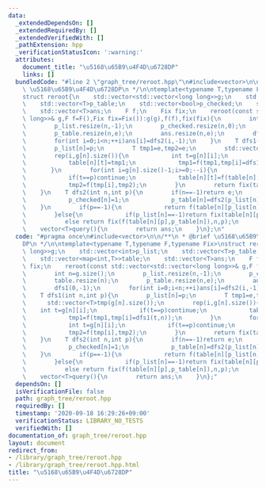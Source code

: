 ```yaml
---
data:
  _extendedDependsOn: []
  _extendedRequiredBy: []
  _extendedVerifiedWith: []
  _pathExtension: hpp
  _verificationStatusIcon: ':warning:'
  attributes:
    document_title: "\u5168\u65B9\u4F4D\u6728DP"
    links: []
  bundledCode: "#line 2 \"graph_tree/reroot.hpp\"\n#include<vector>\n\n/**\n * @brief\
    \ \u5168\u65B9\u4F4D\u6728DP\n */\n\ntemplate<typename T,typename F,typename Fix>\n\
    struct reroot{\n    std::vector<std::vector<long long>>g;\n    std::vector<int>p_list;\n\
    \    std::vector<T>p_table;\n    std::vector<bool>p_checked;\n    std::vector<map<int,T>>table;\n\
    \    std::vector<T>ans;\n    F f;\n    Fix fix;\n    reroot(const std::vector<std::vector<long\
    \ long>>& g,F f=F(),Fix fix=Fix()):g(g),f(f),fix(fix){\n        int n=g.size();\n\
    \        p_list.resize(n,-1);\n        p_checked.resize(n,0);\n        table.resize(n);\n\
    \        p_table.resize(n,e);\n        ans.resize(n,e);\n        dfs1(0,-1);\n\
    \        for(int i=0;i<n;++i)ans[i]=dfs2(i,-1);\n    }\n    T dfs1(int n,int p){\n\
    \        p_list[n]=p;\n        T tmp1=e,tmp2=e;\n        std::vector<T>tmp(g[n].size());\n\
    \        rep(i,g[n].size()){\n            int t=g[n][i];\n            if(t==p)continue;\n\
    \            table[n][t]=tmp1;\n            tmp1=f(tmp1,tmp[i]=dfs1(t,n));\n \
    \       }\n        for(int i=g[n].size()-1;i>=0;--i){\n            int t=g[n][i];\n\
    \            if(t==p)continue;\n            table[n][t]=f(table[n][t],tmp2);\n\
    \            tmp2=f(tmp[i],tmp2);\n        }\n        return fix(table[n][p]=tmp1,n,p);\n\
    \    }\n    T dfs2(int n,int p){\n        if(n==-1)return e;\n        if(!p_checked[n]){\n\
    \            p_checked[n]=1;\n            p_table[n]=dfs2(p_list[n],n);\n    \
    \    }\n        if(p==-1){\n            return f(table[n][p_list[n]],p_table[n]);\n\
    \        }else{\n            if(p_list[n]==-1)return fix(table[n][p],n,p);\n \
    \           else return fix(f(table[n][p],p_table[n]),n,p);\n        }\n    }\n\
    \    vector<T>query(){\n        return ans;\n    }\n};\n"
  code: "#pragma once\n#include<vector>\n\n/**\n * @brief \u5168\u65B9\u4F4D\u6728\
    DP\n */\n\ntemplate<typename T,typename F,typename Fix>\nstruct reroot{\n    std::vector<std::vector<long\
    \ long>>g;\n    std::vector<int>p_list;\n    std::vector<T>p_table;\n    std::vector<bool>p_checked;\n\
    \    std::vector<map<int,T>>table;\n    std::vector<T>ans;\n    F f;\n    Fix\
    \ fix;\n    reroot(const std::vector<std::vector<long long>>& g,F f=F(),Fix fix=Fix()):g(g),f(f),fix(fix){\n\
    \        int n=g.size();\n        p_list.resize(n,-1);\n        p_checked.resize(n,0);\n\
    \        table.resize(n);\n        p_table.resize(n,e);\n        ans.resize(n,e);\n\
    \        dfs1(0,-1);\n        for(int i=0;i<n;++i)ans[i]=dfs2(i,-1);\n    }\n\
    \    T dfs1(int n,int p){\n        p_list[n]=p;\n        T tmp1=e,tmp2=e;\n  \
    \      std::vector<T>tmp(g[n].size());\n        rep(i,g[n].size()){\n        \
    \    int t=g[n][i];\n            if(t==p)continue;\n            table[n][t]=tmp1;\n\
    \            tmp1=f(tmp1,tmp[i]=dfs1(t,n));\n        }\n        for(int i=g[n].size()-1;i>=0;--i){\n\
    \            int t=g[n][i];\n            if(t==p)continue;\n            table[n][t]=f(table[n][t],tmp2);\n\
    \            tmp2=f(tmp[i],tmp2);\n        }\n        return fix(table[n][p]=tmp1,n,p);\n\
    \    }\n    T dfs2(int n,int p){\n        if(n==-1)return e;\n        if(!p_checked[n]){\n\
    \            p_checked[n]=1;\n            p_table[n]=dfs2(p_list[n],n);\n    \
    \    }\n        if(p==-1){\n            return f(table[n][p_list[n]],p_table[n]);\n\
    \        }else{\n            if(p_list[n]==-1)return fix(table[n][p],n,p);\n \
    \           else return fix(f(table[n][p],p_table[n]),n,p);\n        }\n    }\n\
    \    vector<T>query(){\n        return ans;\n    }\n};"
  dependsOn: []
  isVerificationFile: false
  path: graph_tree/reroot.hpp
  requiredBy: []
  timestamp: '2020-09-18 16:29:26+09:00'
  verificationStatus: LIBRARY_NO_TESTS
  verifiedWith: []
documentation_of: graph_tree/reroot.hpp
layout: document
redirect_from:
- /library/graph_tree/reroot.hpp
- /library/graph_tree/reroot.hpp.html
title: "\u5168\u65B9\u4F4D\u6728DP"
---
```

